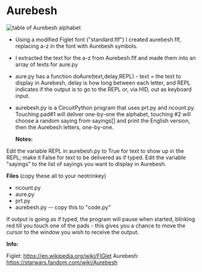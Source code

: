 # Aurebesh

![table of Aurebesh alphabet](https://upload.wikimedia.org/wikipedia/commons/thumb/e/ea/Star-Wars-aurek-besh-alphabet-chart.svg/320px-Star-Wars-aurek-besh-alphabet-chart.svg.png)

* Using a modified Figlet font ("standard.flf") I created aurebesh.flf, replacing a-z in the font with Aurebesh symbols.
* I extracted the text for the a-z from Aurebesh.flf and made them into an array of texts for aure.py
* aure.py has a function doAure(text,delay,REPL) - text =  the text to display in Aurebesh, delay is how long between each letter, and REPL indicates if the output is to go to the REPL or, via HID, out as keyboard input.

* aurebesh.py is a CircuitPython program that uses prt.py and ncount.py. Touching pad#1 will deliver one-by-one the alphabet, touching #2 will choose a random saying from sayings[] and print the English version, then the Aurebesh letters, one-by-one.

  **Notes:**

Edit the variable REPL in aurebesh.py to True for text to show up in the REPL; make it False for text to be delivered as if typed. Edit the variable "sayings" to the list of sayings you want to display in Aurebesh.

**Files** (copy these all to your neotrinkey)
* ncount.py
* aure.py
* prt.py
* aurebesh.py -- copy this to "code.py"

If output is going as if typed, the program will pause when started, blinking red till you touch one of the pads - this gives you a chance to move the cursor to the window you wish to receive the output.

**Info:**

Figlet: https://en.wikipedia.org/wiki/FIGlet
Aurebesh: https://starwars.fandom.com/wiki/Aurebesh
